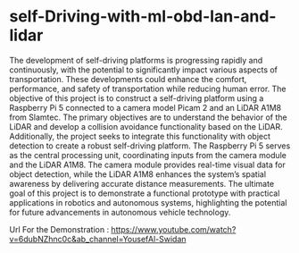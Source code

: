 # self-Driving-with-ml-obd-lan-and-lidar
The development of self-driving platforms is progressing rapidly and continuously, with the potential to
significantly impact various aspects of transportation. These developments could enhance the comfort,
performance, and safety of transportation while reducing human error.
The objective of this project is to construct a self-driving platform using a Raspberry Pi 5 connected
to a camera model Picam 2 and an LiDAR A1M8 from Slamtec. The primary objectives are to
understand the behavior of the LiDAR and develop a collision avoidance functionality based on the
LiDAR. Additionally, the project seeks to integrate this functionality with object detection to create
a robust self-driving platform.
The Raspberry Pi 5 serves as the central processing unit, coordinating inputs from the camera module
and the LiDAR A1M8. The camera module provides real-time visual data for object detection,
while the LiDAR A1M8 enhances the system’s spatial awareness by delivering accurate distance measurements.
The ultimate goal of this project is to demonstrate a functional prototype with practical
applications in robotics and autonomous systems, highlighting the potential for future advancements
in autonomous vehicle technology.

Url For the Demonstration : https://www.youtube.com/watch?v=6dubNZhnc0c&ab_channel=YousefAl-Swidan
